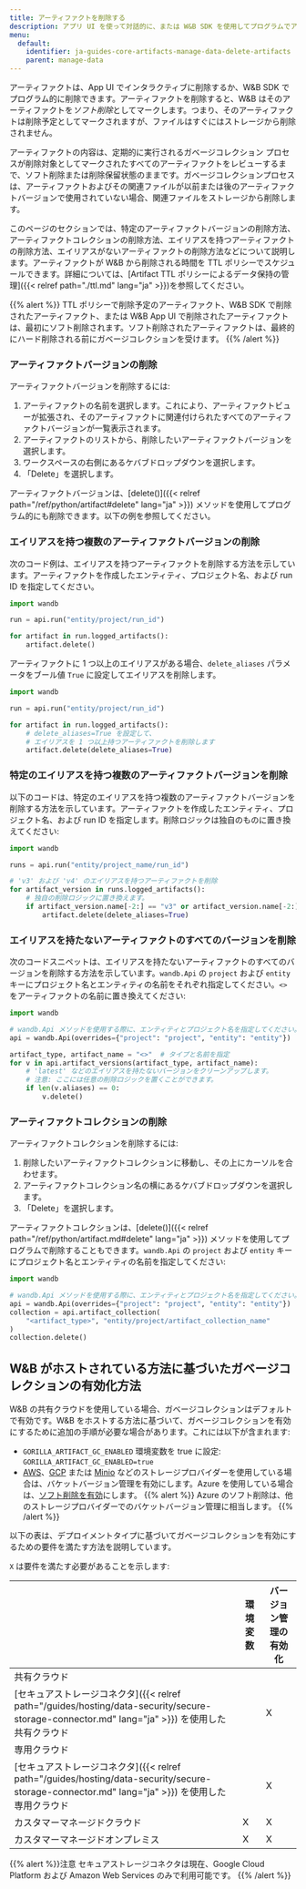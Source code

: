 ```yaml
---
title: アーティファクトを削除する
description: アプリ UI を使って対話的に、または W&B SDK を使用してプログラムでアーティファクトを削除します。
menu:
  default:
    identifier: ja-guides-core-artifacts-manage-data-delete-artifacts
    parent: manage-data
---
```


アーティファクトは、App UI でインタラクティブに削除するか、W&B SDK でプログラム的に削除できます。アーティファクトを削除すると、W&B はそのアーティファクトを*ソフト削除*としてマークします。つまり、そのアーティファクトは削除予定としてマークされますが、ファイルはすぐにはストレージから削除されません。

アーティファクトの内容は、定期的に実行されるガベージコレクション プロセスが削除対象としてマークされたすべてのアーティファクトをレビューするまで、ソフト削除または削除保留状態のままです。ガベージコレクションプロセスは、アーティファクトおよびその関連ファイルが以前または後のアーティファクトバージョンで使用されていない場合、関連ファイルをストレージから削除します。

このページのセクションでは、特定のアーティファクトバージョンの削除方法、アーティファクトコレクションの削除方法、エイリアスを持つアーティファクトの削除方法、エイリアスがないアーティファクトの削除方法などについて説明します。アーティファクトが W&B から削除される時間を TTL ポリシーでスケジュールできます。詳細については、[Artifact TTL ポリシーによるデータ保持の管理]({{< relref path="./ttl.md" lang="ja" >}})を参照してください。

{{% alert %}}
TTL ポリシーで削除予定のアーティファクト、W&B SDK で削除されたアーティファクト、または W&B App UI で削除されたアーティファクトは、最初にソフト削除されます。ソフト削除されたアーティファクトは、最終的にハード削除される前にガベージコレクションを受けます。
{{% /alert %}}

### アーティファクトバージョンの削除

アーティファクトバージョンを削除するには:

1. アーティファクトの名前を選択します。これにより、アーティファクトビューが拡張され、そのアーティファクトに関連付けられたすべてのアーティファクトバージョンが一覧表示されます。
2. アーティファクトのリストから、削除したいアーティファクトバージョンを選択します。
3. ワークスペースの右側にあるケバブドロップダウンを選択します。
4. 「Delete」を選択します。

アーティファクトバージョンは、[delete()]({{< relref path="/ref/python/artifact#delete" lang="ja" >}}) メソッドを使用してプログラム的にも削除できます。以下の例を参照してください。

### エイリアスを持つ複数のアーティファクトバージョンの削除

次のコード例は、エイリアスを持つアーティファクトを削除する方法を示しています。アーティファクトを作成したエンティティ、プロジェクト名、および run ID を指定してください。

```python
import wandb

run = api.run("entity/project/run_id")

for artifact in run.logged_artifacts():
    artifact.delete()
```

アーティファクトに 1 つ以上のエイリアスがある場合、`delete_aliases` パラメータをブール値 `True` に設定してエイリアスを削除します。

```python
import wandb

run = api.run("entity/project/run_id")

for artifact in run.logged_artifacts():
    # delete_aliases=True を設定して、
    # エイリアスを 1 つ以上持つアーティファクトを削除します
    artifact.delete(delete_aliases=True)
```

### 特定のエイリアスを持つ複数のアーティファクトバージョンを削除

以下のコードは、特定のエイリアスを持つ複数のアーティファクトバージョンを削除する方法を示しています。アーティファクトを作成したエンティティ、プロジェクト名、および run ID を指定します。削除ロジックは独自のものに置き換えてください:

```python
import wandb

runs = api.run("entity/project_name/run_id")

# 'v3' および 'v4' のエイリアスを持つアーティファクトを削除
for artifact_version in runs.logged_artifacts():
    # 独自の削除ロジックに置き換えます。
    if artifact_version.name[-2:] == "v3" or artifact_version.name[-2:] == "v4":
        artifact.delete(delete_aliases=True)
```

### エイリアスを持たないアーティファクトのすべてのバージョンを削除

次のコードスニペットは、エイリアスを持たないアーティファクトのすべてのバージョンを削除する方法を示しています。`wandb.Api` の `project` および `entity` キーにプロジェクト名とエンティティの名前をそれぞれ指定してください。`<>` をアーティファクトの名前に置き換えてください:

```python
import wandb

# wandb.Api メソッドを使用する際に、エンティティとプロジェクト名を指定してください。
api = wandb.Api(overrides={"project": "project", "entity": "entity"})

artifact_type, artifact_name = "<>"  # タイプと名前を指定
for v in api.artifact_versions(artifact_type, artifact_name):
    # 'latest' などのエイリアスを持たないバージョンをクリーンアップします。
    # 注意: ここには任意の削除ロジックを置くことができます。
    if len(v.aliases) == 0:
        v.delete()
```

### アーティファクトコレクションの削除

アーティファクトコレクションを削除するには:

1. 削除したいアーティファクトコレクションに移動し、その上にカーソルを合わせます。
2. アーティファクトコレクション名の横にあるケバブドロップダウンを選択します。
4. 「Delete」を選択します。

アーティファクトコレクションは、[delete()]({{< relref path="/ref/python/artifact.md#delete" lang="ja" >}}) メソッドを使用してプログラムで削除することもできます。`wandb.Api` の `project` および `entity` キーにプロジェクト名とエンティティの名前を指定してください:

```python
import wandb

# wandb.Api メソッドを使用する際に、エンティティとプロジェクト名を指定してください。
api = wandb.Api(overrides={"project": "project", "entity": "entity"})
collection = api.artifact_collection(
    "<artifact_type>", "entity/project/artifact_collection_name"
)
collection.delete()
```

## W&B がホストされている方法に基づいたガベージコレクションの有効化方法

W&B の共有クラウドを使用している場合、ガベージコレクションはデフォルトで有効です。W&B をホストする方法に基づいて、ガベージコレクションを有効にするために追加の手順が必要な場合があります。これには以下が含まれます:

* `GORILLA_ARTIFACT_GC_ENABLED` 環境変数を true に設定: `GORILLA_ARTIFACT_GC_ENABLED=true`
* [AWS](https://docs.aws.amazon.com/AmazonS3/latest/userguide/manage-versioning-examples.html)、[GCP](https://cloud.google.com/storage/docs/object-versioning) または [Minio](https://min.io/docs/minio/linux/administration/object-management/object-versioning.html#enable-bucket-versioning) などのストレージプロバイダーを使用している場合は、バケットバージョン管理を有効にします。Azure を使用している場合は、[ソフト削除を有効](https://learn.microsoft.com/en-us/azure/storage/blobs/soft-delete-blob-overview)にします。
  {{% alert %}}
  Azure のソフト削除は、他のストレージプロバイダーでのバケットバージョン管理に相当します。
  {{% /alert %}}

以下の表は、デプロイメントタイプに基づいてガベージコレクションを有効にするための要件を満たす方法を説明しています。

`X` は要件を満たす必要があることを示します:

|                                                | 環境変数                 | バージョン管理の有効化 | 
| -----------------------------------------------| ------------------------| ----------------- | 
| 共有クラウド                                   |                         |                   | 
| [セキュアストレージコネクタ]({{< relref path="/guides/hosting/data-security/secure-storage-connector.md" lang="ja" >}}) を使用した共有クラウド |                         | X                 | 
| 専用クラウド                                |                         |                   | 
| [セキュアストレージコネクタ]({{< relref path="/guides/hosting/data-security/secure-storage-connector.md" lang="ja" >}}) を使用した専用クラウド |                         | X                 | 
| カスタマーマネージドクラウド                         | X                       | X                 | 
| カスタマーマネージドオンプレミス                       | X                       | X                 |

{{% alert %}}注意
セキュアストレージコネクタは現在、Google Cloud Platform および Amazon Web Services のみで利用可能です。
{{% /alert %}}